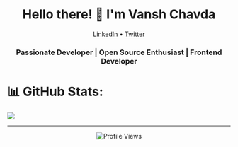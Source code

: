 
<link rel="stylesheet" href="https://cdnjs.cloudflare.com/ajax/libs/font-awesome/6.0.0-beta3/css/all.min.css">



<h1 align="center">Hello there! 👋 I'm Vansh Chavda</h1>

<p align="center">
  <a href="https://www.linkedin.com/in/vansh-chavda-15287124a/"><i class="fab fa-linkedin"></i> LinkedIn</a> •
  <a href="twitter.com/itsvanshchavda "><i class="fab fa-twitter"></i> Twitter</a>
</p>

<h3 align="center">Passionate Developer | Open Source Enthusiast | Frontend Developer</h3>

# 📊 GitHub Stats:
![](https://github-readme-stats.vercel.app/api/top-langs/?username=itsvanshchavda&theme=dark&hide_border=false&include_all_commits=false&count_private=false&layout=compact)

---


<!-- Proudly created with GPRM ( https://gprm.itsvg.in ) -->



<p align="center">
  <img src="https://visitor-badge.laobi.icu/badge?page_id=yourusername.yourusername" alt="Profile Views">
</p>
